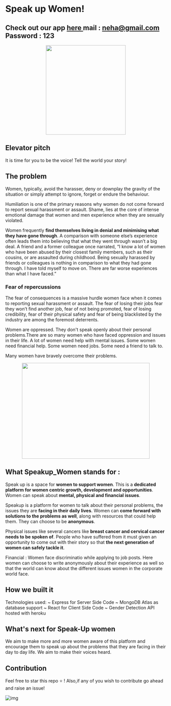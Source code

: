 
# Speak up Women!

## Check out our app <a href="https://womenspeak.herokuapp.com/"> here </a>  mail : neha@gmail.com Password : 123

 <p align="center">
  <img width="250" height="280" src="https://user-images.githubusercontent.com/53037053/113508400-6a295680-956d-11eb-96d0-052ef067b2e0.png">

</p>   
 

## Elevator pitch
It is time for you to be the voice! Tell the world your story!

## The problem

Women, typically, avoid the harasser, deny or downplay the gravity of the situation or simply attempt to ignore, forget or endure the behaviour.

Humiliation is one of the primary reasons why women do not come forward to report sexual harassment or assault. Shame, lies at the core of intense emotional damage that women and men experience when they are sexually violated.

Women frequently **find themselves living in denial and minimising what they have gone through**. A comparison with someone else’s experience often leads them into believing that what they went through wasn’t a big deal. A friend and a former colleague once narrated, “I know a lot of women who have been abused by their closest family members, such as their cousins, or are assaulted during childhood. Being sexually harassed by friends or colleagues is nothing in comparison to what they had gone through. I have told myself to move on. There are far worse experiences than what I have faced.”

### Fear of repercussions

The fear of consequences is a massive hurdle women face when it comes to reporting sexual harassment or assault. The fear of losing their jobs fear they won’t find another job, fear of not being promoted, fear of losing credibility, fear of their physical safety and fear of being blacklisted by the industry are among the foremost deterrents.

Women are oppressed. They don't speak openly about their personal problems.There are so many women who have faced oppression and issues in their life. A lot of women need help with mental issues. Some women need financial help. Some women need jobs. Some need a friend to talk to.    

 Many women have bravely overcome their problems. 

<p align="center">
  <img width="400" height="300" src="https://www.icharts.net/wp-content/uploads/2019/09/Women-Empowerment-750x400.jpg">
</p> 


## What Speakup_Women stands for :

Speak up is a space for **women to support women**. This is a **dedicated platform for women centric growth, development and opportunities**. Women can speak about **mental, physical and financial issues**.

Speakup is a platform for women to talk about their personal problems, the issues they are **facing in their daily lives**. Women can **come forward with solutions to the problems as well**, along with resources that could help them. They can choose to be **anonymous**.

Physical issues like several cancers like **breast cancer and cervical cancer needs to be spoken of**. People who have suffered from it must given an opportunity to come out with their story so that **the next generation of women can safely tackle it**.

Financial : Women face discriminatio while applying to job posts. Here women can choose to write anonymously about their experience as well so that the world can know about the different issues women in the corporate world face.

## How we built it

Technologies used:
~ Express for Server Side Code
~ MongoDB Atlas as database support
~ React for Client Side Code
~ Gender Detection API hosted with heroku


## What's next for Speak-Up women

We aim to make more and more women aware of this platform and encourage them to speak up about the problems that they are facing in their day to day life. We aim to make their voices heard.

## Contribution

Feel free to star this repo ⭐ !
Also,if any of you wish to contribute go ahead and raise an issue!

![img](https://sdgresources.relx.com/sites/default/files/carousel-images/int_womens_day-2.jpg)




